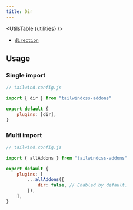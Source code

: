 ```yaml
---
title: Dir
---
```


<script>
    import UtilsTable from "$lib/UtilsTable.svelte"
    import { getUtilities } from "$lib/utils/tailwind.js"
    import { dir } from "tailwindcss-addons"
    const utilities = getUtilities(dir.handler);
</script>

<UtilsTable {utilities} />

-   [`direction`](https://developer.mozilla.org/en-US/docs/Web/CSS/direction)

## Usage

### Single import

```js
// tailwind.config.js

import { dir } from "tailwindcss-addons"

export default {
    plugins: [dir],
}
```

### Multi import

```js
// tailwind.config.js

import { allAddons } from "tailwindcss-addons"

export default {
    plugins: [
        ...allAddons({
            dir: false, // Enabled by default.
        }),
    ],
}
```
